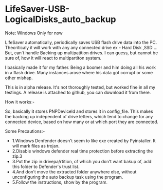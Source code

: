# LifeSaver-USB-LogicalDisks_auto_backup

Note: Windows Only for now

LifeSaver automatically, periodically saves USB flash drive data into the PC. Theoriticaly it will work with any any connected drive ex - Hard Disk ,SSD ... But, can't handle Backing up multipatition drives. I can guess, but cannot be sure of, how it will react to multipartiton system.

I basically made it for my father. Being a boomer and him doing all his work in a flash drive. Many instances arose where his data got corrupt or some other mishap.

This is in alpha release. It's not thoroughly tested, but worked fine in all my testings.
A release is attached to github, you can download it from there.

How it works:-

So, basically it stores PNPDeviceId and stores it in config_file. This makes the backing up independent of drive letters, which tend to change for any connected device, based on how many or at which port they are connected.

Some Precautions:-

* 1.Windows Denfender doesn't seem to like exe created by Pyinstaller. It will mark files as trojan.
* 2.Disable windows defender real time protection before extracting the zip.3
* 3.Put the zip in drivepa/rtition, of which you don't want bakup of, add this folder to Defender's trust list.
* 4.And don't move the extracted folder anywhere else, without unconfiguring the auto backup task using the program.
* 5.Follow the instructions, show by the program.
